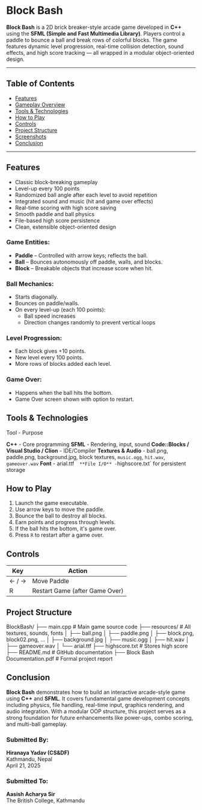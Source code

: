 #  Block Bash

**Block Bash** is a 2D brick breaker-style arcade game developed in **C++** using the **SFML (Simple and Fast Multimedia Library)**. Players control a paddle to bounce a ball and break rows of colorful blocks. The game features dynamic level progression, real-time collision detection, sound effects, and high score tracking — all wrapped in a modular object-oriented design.

---

##  Table of Contents

- [Features](#features)
- [Gameplay Overview](#gameplay-overview)
- [Tools & Technologies](#tools--technologies)
- [How to Play](#how-to-play)
- [Controls](#controls)
- [Project Structure](#project-structure)
- [Screenshots](#screenshots)
- [Conclusion](#conclusion)

---

##  Features

-  Classic block-breaking gameplay
-  Level-up every 100 points
-  Randomized ball angle after each level to avoid repetition
-  Integrated sound and music (hit and game over effects)
-  Real-time scoring with high score saving
-  Smooth paddle and ball physics
-  File-based high score persistence
-  Clean, extensible object-oriented design


###  Game Entities:
- **Paddle** – Controlled with arrow keys; reflects the ball.
- **Ball** – Bounces autonomously off paddle, walls, and blocks.
- **Block** – Breakable objects that increase score when hit.

###  Ball Mechanics:
- Starts diagonally.
- Bounces on paddle/walls.
- On every level-up (each 100 points):
  - Ball speed increases
  - Direction changes randomly to prevent vertical loops

###  Level Progression:
- Each block gives +10 points.
- New level every 100 points.
- More rows of blocks added each level.

###  Game Over:
- Happens when the ball hits the bottom.
- Game Over screen shown with option to restart.


##  Tools & Technologies

 Tool - Purpose 

 **C++** - Core programming 
 **SFML** - Rendering, input, sound 
 **Code::Blocks / Visual Studio / Clion** - IDE/Compiler 
 **Textures & Audio** - ball.png, paddle.png, background.jpg, block textures, `music.ogg`, `hit.wav`, `gameover.wav` 
 **Font** - arial.ttf` 
 **File I/O** -`highscore.txt` for persistent storage 



##  How to Play

1. Launch the game executable.
2. Use arrow keys to move the paddle.
3. Bounce the ball to destroy all blocks.
4. Earn points and progress through levels.
5. If the ball hits the bottom, it's game over.
6. Press `R` to restart after a game over.



##  Controls

| Key | Action |
|-----|--------|
| ← / → | Move Paddle |
| R     | Restart Game (after Game Over) |


##  Project Structure


BlockBash/
├── main.cpp                # Main game source code
├── resources/              # All textures, sounds, fonts
│   ├── ball.png
│   ├── paddle.png
│   ├── block.png, block02.png, ...
│   ├── background.jpg
│   ├── music.ogg
│   ├── hit.wav
│   ├── gameover.wav
│   └── arial.ttf
├── highscore.txt           # Stores high score
├── README.md               # GitHub documentation
├── Block Bash Documentation.pdf  # Formal project report



##  Conclusion

**Block Bash** demonstrates how to build an interactive arcade-style game using **C++** and **SFML**. It covers fundamental game development concepts including physics, file handling, real-time input, graphics rendering, and audio integration. With a modular OOP structure, this project serves as a strong foundation for future enhancements like power-ups, combo scoring, and multi-ball gameplay.



###  Submitted By:
**Hiranaya Yadav (CS&DF)**  
 Kathmandu, Nepal  
 April 21, 2025



### Submitted To:
**Aasish Acharya Sir**  
The British College, Kathmandu


